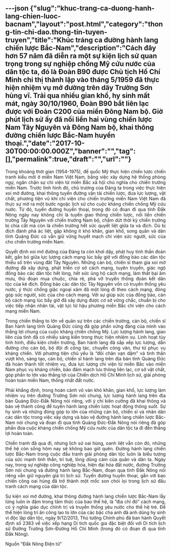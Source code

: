 ---json
{"slug":"khuc-trang-ca-duong-hanh-lang-chien-luoc-bacnam","layout":"post.html","category":"thong-tin-chi-dao.thong-tin-tuyen-truyen","title":"Khúc tráng ca đường hành lang chiến lược Bắc-Nam","description":"Cách đây hơn 57 năm đã diễn ra một sự kiện lịch sử quan trọng trong sự nghiệp chống Mỹ cứu nước của dân tộc ta, đó là Đoàn B90 được Chủ tịch Hồ Chí Minh chỉ thị thành lập vào tháng 5/1959 đã thực hiện nhiệm vụ mở đường trên dãy Trường Sơn hùng vĩ. Trải qua nhiều gian khổ, hy sinh mất mát, ngày 30/10/1960, Đoàn B90 bắt liên lạc được với Đoàn C200 của miền Đông Nam bộ. Giờ phút lịch sử ấy đã nối liền hai vùng chiến lược Nam Tây Nguyên và Đông Nam bộ, khai thông đường chiến lược Bắc-Nam huyền thoại.","date":"2017-10-30T00:00:00.000Z","banner":"","tag":[],"permalink":true,"draft":"","url":""}
---
<p style="text-align: justify; ">Trong khoảng thời gian (1954-1975), đế quốc Mỹ thực hiện chiến lược chiến tranh kiểu mới ở miền Nam Việt Nam, bằng việc xây dựng hệ thống phòng ngự, ngăn chặn sự chi viện từ miền Bắc xã hội chủ nghĩa cho chiến trường miền Nam. Trước tình hình đó, chủ trương của Đảng ta trong việc thực hiện xoi mở đường, khai thông tuyến đường vận tải chiến lược, đưa lực lượng, vật chất, phương tiện vũ khí chi viện cho chiến trường miền Nam Việt Nam đã thực sự mở ra một bước ngoặc lịch sử cho cuộc kháng chiến chống Mỹ cứu nước. Từ đó, tuyến đường huyền thoại, trong đó có đoạn đi qua tỉnh Đắk Nông ngày nay không chỉ là tuyến giao thông chiến lược, nối liền chiến trường Tây Nguyên với chiến trường Nam bộ, chấm dứt thời kỳ chiến trường bị chia cắt mà còn là chiến trường hết sức quyết liệt giữa ta và địch. Dù bị địch đánh phá ác liệt, gặp không ít khó khăn, gian khổ, song quân và dân tỉnh Quảng Đức cũ vẫn giữ vững huyết mạch chi viện sức người, sức của cho chiến trường miền Nam.</p><p style="text-align: justify;">Quyết định xoi mở đường của Đảng ta còn khơi dậy, phát huy tinh thần đoàn kết, gắn bó giữa lực lượng cách mạng lúc bấy giờ với đồng bào các dân tộc thiểu số trên vùng đất Tây Nguyên. Những cán bộ, chiến sĩ tham gia xoi mở đường đã xây dựng, phát triển cơ sở cách mạng, tuyên truyền, giác ngộ đồng bào các dân tộc hết lòng, hết sức ủng hộ cách mạng, làm thất bại âm mưu, thủ đoạn mua chuộc, chia rẽ, phá vỡ truyền thống đoàn kết dân tộc&nbsp;của kẻ địch. Đồng bào các dân tộc Tây Nguyên vốn có truyền thống yêu nước, ý thức chống giặc ngoại xâm đã một lòng đi theo cách mạng, đóng góp sức người, sức của cho cách mạng. Với sự giúp sức của đồng bào, cán bộ cách mạng lúc bấy giờ đã xây dựng được cơ sở vững chắc, chuẩn bị cho việc tiếp nhận nhân tài, vật lực từ hậu phương miền Bắc chi viện cho cách mạng miền Nam.</p><p style="text-align: justify;">Trong chiến thắng to lớn về quân sự trên các chiến trường, cán bộ, chiến sĩ Ban hành lang tỉnh Quảng Đức cũng đã góp phần xứng đáng của mình vào thắng lợi chung của cuộc kháng chiến chống Mỹ. Lực lượng hành lang, giao liên của tỉnh đã có nhiều sáng kiến trong thực hiện nhiệm vụ. Linh hoạt tùy tình hình, điều kiện chiến trường, Ban hành lang đã sắp xếp lực lượng, dẫn đường cho cán bộ, bộ đội đi công tác, chuyển công văn, thư từ&nbsp;phục vụ kháng chiến. Với phương tiện chủ yếu là “đôi chân vạn dặm” và tinh thần vượt khó, sáng tạo, cán bộ, chiến sĩ hành lang trên địa bàn tỉnh Quảng Đức đã hoàn thành tốt nhiệm vụ, đưa lực lượng chi viện từ miền Bắc vào miền Nam phục vụ kháng chiến, bảo đảm mạch lưu thông liên lạc, cơ sở vật chất, góp phần to lớn vào thắng lợi của Chiến dịch Hồ Chí Minh lịch sử, giải phóng hoàn toàn miền Nam, thống nhất đất nước.</p><p style="text-align: justify;">Phải khẳng định, trong hoàn cảnh vô vàn khó khăn, gian khổ, lực lượng làm nhiệm vụ trên đường Trường Sơn nói chung, lực lượng hành lang trên địa bàn Quảng Đức-Đắk Nông nói riêng, với ý chí kiên cường đã khai thông và bảo vệ thành công để tuyến hành lang chiến lược hoạt động thông suốt. Sự hy sinh và những đóng góp to lớn của những cán bộ, chiến sĩ và nhân dân các dân tộc trong việc xây dựng và bảo vệ đường hành lang chiến lược Bắc-Nam nói chung và đoạn đi qua tỉnh Quảng Đức-Đắk Nông nói riêng đã góp phần đưa cuộc kháng chiến chống Mỹ cứu nước của dân tộc ta đi đến thắng lợi hoàn toàn.</p><p style="text-align: justify;">Chiến tranh đã qua đi, nhưng lịch sử oai hùng, oanh liệt&nbsp;vẫn còn đó, những thế hệ còn sống hôm nay sẽ không bao giờ quên. Đường hành lang chiến lược Bắc-Nam trong cuộc đấu tranh giải phóng dân tộc luôn là biểu tượng của sức mạnh tinh thần, trí tuệ, lòng dũng cảm của quân và dân ta. Ngày nay, trong sự nghiệp công nghiệp hóa, hiện đại hóa đất nước, đường Trường Sơn nói chung và đường hành lang Bắc-Nam, đoạn qua tỉnh Đắk Nông nói riêng vẫn giữ nguyên giá trị&nbsp;lịch sử. Tuyến đường huyền thoại, gắn với bao chiến công oai hùng&nbsp;đã trở thành một mốc son chói lọi trong lịch sử đấu tranh cách mạng của dân tộc.</p><p style="text-align: justify; ">Sự kiện xoi mở đường, khai thông đường hành lang chiến lược Bắc-Nam lẫy lừng luôn in đậm trong tâm thức của bao thế hệ, là “địa chỉ đỏ” cách mạng, có ý nghĩa giáo dục chính trị và truyền thống yêu nước cho thế hệ trẻ. Để thể hiện lòng tri ân công lao to lớn của các bậc cha anh đã anh dũng hy sinh vì độc lập dân tộc, ngày 9/12/2013, Thủ tướng Chính phủ đã ban hành Quyết định số 2383 về việc xếp hạng Di tích quốc gia đặc biệt đối với Di tích lịch sử Đường Trường Sơn-Đường Hồ Chí Minh (trong đó có đoạn đi qua tỉnh Đắk Nông).</p><p class="MsoNormal" style="text-align: justify; "><span lang="EN-US">Nguồn "Đắk Nông Điện tử"</span><span style="font-size:12.0pt;
line-height:115%;font-family:&quot;Times New Roman&quot;,&quot;serif&quot;;mso-ascii-theme-font:
major-latin;mso-hansi-theme-font:major-latin;mso-bidi-theme-font:major-latin"><o:p></o:p></span></p>